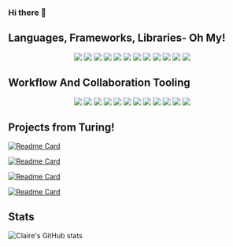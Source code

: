 ### Hi there 👋

<!--
**clairefields15/clairefields15** is a ✨ _special_ ✨ repository because its `README.md` (this file) appears on your GitHub profile.

Here are some ideas to get you started:

- 🔭 I’m currently working on ...
- 🌱 I’m currently learning ...
- 👯 I’m looking to collaborate on ...
- 🤔 I’m looking for help with ...
- 💬 Ask me about ...
- 📫 How to reach me: ...
- 😄 Pronouns: ...
- ⚡ Fun fact: ...
-->
## Languages, Frameworks, Libraries- Oh My!
 <section align='center'>
     <img src="https://img.shields.io/badge/javascript-%23323330.svg?style=for-the-badge&logo=javascript&logoColor=%23F7DF1E" />
     <img src="https://img.shields.io/badge/typescript-%23007ACC.svg?style=for-the-badge&logo=typescript&logoColor=white" />
     <img src="https://img.shields.io/badge/react-%2320232a.svg?style=for-the-badge&logo=react&logoColor=%2361DAFB" />
     <img src="https://img.shields.io/badge/ASP.NET-%23512BD4.svg?style=for-the-badge&logo=.net&logoColor=white" />
     <img src="https://img.shields.io/badge/C%23-%23239120.svg?style=for-the-badge&logo=c-sharp&logoColor=white" />
     <img src="https://img.shields.io/badge/TanStack%20Query-%23FF4154.svg?style=for-the-badge&logo=react-query&logoColor=white" />
     <img src="https://img.shields.io/badge/react_router-%23CA4245.svg?style=for-the-badge&logo=react-router&logoColor=white" />
     <img src="https://img.shields.io/badge/Material--UI-%230081CB.svg?style=for-the-badge&logo=mui&logoColor=white" />
     <img src="https://img.shields.io/badge/html5-%23E34F26.svg?style=for-the-badge&logo=html5&logoColor=white" />
     <img src="https://img.shields.io/badge/css3-%231572B6.svg?style=for-the-badge&logo=css3&logoColor=white" />
     <img src="https://img.shields.io/badge/Sass-%23CC6699.svg?style=for-the-badge&logo=sass&logoColor=white" />
     <img src="https://img.shields.io/badge/LESS-%231D365D.svg?style=for-the-badge&logo=less&logoColor=white" />

 </section>

 ## Workflow And Collaboration Tooling
 <section align="center">
     <img src="https://img.shields.io/badge/git-%23F05033.svg?style=for-the-badge&logo=git&logoColor=white" />
     <img src="https://img.shields.io/badge/github-%23121011.svg?style=for-the-badge&logo=github&logoColor=white" />
     <img src="https://img.shields.io/badge/azure-%230072C6.svg?style=for-the-badge&logo=microsoftazure&logoColor=white" />
     <img src="https://img.shields.io/badge/trello-%23026AA7.svg?style=for-the-badge&logo=trello&logoColor=white" />
     <img src="https://img.shields.io/badge/zoom-%232D8CFF.svg?style=for-the-badge&logo=zoom&logoColor=white" />
     <img src="https://img.shields.io/badge/slack-%234A154B.svg?style=for-the-badge&logo=slack&logoColor=white" />
     <img src="https://img.shields.io/badge/microsoft%20teams-%237575F0.svg?style=for-the-badge&logo=microsoftteams&logoColor=white" />
     <img src="https://img.shields.io/badge/figma-%23F24E1E.svg?style=for-the-badge&logo=figma&logoColor=white" />
     <img src="https://img.shields.io/badge/miro-%23FFD02F.svg?style=for-the-badge&logo=miro&logoColor=050038" />
     <img src="https://img.shields.io/badge/excalidraw-%23000000.svg?style=for-the-badge&logo=excalidraw&logoColor=white" />
     <img src="https://img.shields.io/badge/photoshop-%2300C8FF.svg?style=for-the-badge&logo=adobephotoshop&logoColor=white" />
     <img src="https://img.shields.io/badge/procreate-%233D3D3D.svg?style=for-the-badge&logo=procreate&logoColor=white" />
 </section>

## Projects from Turing! 

[![Readme Card](https://github-readme-stats.vercel.app/api/pin/?username=hivemindapp&repo=hivemind-frontend&theme=tokyonight)](https://github.com/hivemindapp/hivemind-frontend)


[![Readme Card](https://github-readme-stats.vercel.app/api/pin/?username=clairefields15&repo=cyoa&theme=tokyonight)](https://github.com/clairefields15/cyoa)


[![Readme Card](https://github-readme-stats.vercel.app/api/pin/?username=MeekB&repo=freshest-app&theme=tokyonight)](https://github.com/Meekb/freshest-app)


[![Readme Card](https://github-readme-stats.vercel.app/api/pin/?username=novaraptur&repo=rancid-tomatillos&theme=tokyonight)](https://github.com/novaraptur/rancid-tomatillos)


## Stats

![Claire's GitHub stats](https://github-readme-stats.vercel.app/api?username=clairefields15&show_icons=true&theme=radical)

